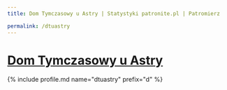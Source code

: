 ```yaml
---
title: Dom Tymczasowy u Astry | Statystyki patronite.pl | Patromierz

permalink: /dtuastry
---
```


# [Dom Tymczasowy u Astry](https://patronite.pl/dtuastry)

{% include profile.md name="dtuastry" prefix="d" %}
